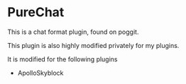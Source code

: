 # PureChat

This is a chat format plugin, found on poggit. 

This plugin is also highly modified privately for my plugins.

It is modified for the following plugins

- ApolloSkyblock